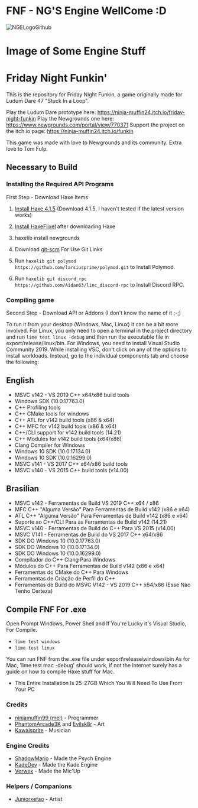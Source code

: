 # FNF - NG'S Engine WellCome :D

![NGELogoGithub](https://user-images.githubusercontent.com/86559005/158241054-6e6e2a7a-48a8-43e2-84d3-b035f38d5819.png)

# Image of Some Engine Stuff

# Friday Night Funkin'
This is the repository for Friday Night Funkin, a game originally made for Ludum Dare 47 "Stuck In a Loop".

Play the Ludum Dare prototype here: https://ninja-muffin24.itch.io/friday-night-funkin
Play the Newgrounds one here: https://www.newgrounds.com/portal/view/770371
Support the project on the itch.io page: https://ninja-muffin24.itch.io/funkin

This game was made with love to Newgrounds and its community. Extra love to Tom Fulp.

## Necessary to Build

### Installing the Required API Programs

First Step - Download Haxe Items
1. [Install Haxe 4.1.5](https://haxe.org/download/version/4.1.5/) (Download 4.1.5, I haven't tested if the latest version works)
2. [Install HaxeFlixel](https://haxeflixel.com/documentation/install-haxeflixel/) after downloading Haxe
3. haxelib install newgrounds

1. Download [git-scm](https://git-scm.com/downloads) For Use Git Links
2. Run `haxelib git polymod https://github.com/larsiusprime/polymod.git` to Install Polymod.
3. Run `haxelib git discord_rpc https://github.com/Aidan63/linc_discord-rpc` to Install Discord RPC.

### Compiling game

Second Step - Download API or Addons (I don't know the name of it ;-;)

To run it from your desktop (Windows, Mac, Linux) it can be a bit more involved. For Linux, you only need to open a terminal in the project directory and run `lime test linux -debug` and then run the executable file in export/release/linux/bin. For Windows, you need to install Visual Studio Community 2019. While installing VSC, don't click on any of the options to install workloads. Instead, go to the individual components tab and choose the following:

## English
* MSVC v142 - VS 2019 C++ x64/x86 build tools
* Windows SDK (10.0.17763.0)
* C++ Profiling tools
* C++ CMake tools for windows
* C++ ATL for v142 build tools (x86 & x64)
* C++ MFC for v142 build tools (x86 & x64)
* C++/CLI support for v142 build tools (14.21)
* C++ Modules for v142 build tools (x64/x86)
* Clang Compiler for Windows
* Windows 10 SDK (10.0.17134.0)
* Windows 10 SDK (10.0.16299.0)
* MSVC v141 - VS 2017 C++ x64/x86 build tools
* MSVC v140 - VS 2015 C++ build tools (v14.00)

## Brasilian
* MSVC v142 - Ferramentas de Build VS 2019 C++ x64 / x86
* MFC C++ "Alguma Versão" Para Ferramentas de Build v142 (x86 e x64)
* ATL C++ "Alguma Versão" Para Ferramentas de Build v142 (x86 e x64)
* Suporte ao C++/CLI Para as Ferramentas de Build v142 (14.21)
* MSVC v140 - Ferramentas de Build do C++ Para VS 2015 (v14.00)
* MSVC V141 - Ferramentas de Build do VS 2017 C++ x64/x86
* SDK DO Windows 10 (10.0.17763.0)
* SDK DO Windows 10 (10.0.17134.0)
* SDK DO Windows 10 (10.0.16299.0)
* Compilador do C++ Clang Para Windows
* Módulos do C++ Para Ferramentas de Build v142 (x86 e x64)
* Ferramentas do CMake do C++ Para Windows
* Ferramentas de Criação de Perfil do C++
* Ferramentas de Build do MSVC V142 - VS 2019 C++ x64/x86 (Esse Não Tenho Certeza)


## Compile FNF For .exe
Open Prompt Windows, Power Shell and If You're Lucky it's Visual Studio, For Compile.
* `lime test windows`
* `lime test linux`

You can run FNF from the .exe file under export\release\windows\bin
As for Mac, 'lime test mac -debug' should work, if not the internet surely has a guide on how to compile Haxe stuff for Mac.

* This Entire Installation Is 25-27GB Which You Will Need To Use From Your PC

### Credits
- [ninjamuffin99 (me!)](https://twitter.com/ninja_muffin99) - Programmer
- [PhantomArcade3K](https://twitter.com/phantomarcade3k) and [Evilsk8r](https://twitter.com/evilsk8r) - Art
- [Kawaisprite](https://twitter.com/kawaisprite) - Musician

### Engine Credits
- [ShadowMario](https://github.com/ShadowMario) - Made the Psych Engine
- [KadeDev](https://github.com/KadeDev) - Made the Kade Engine
- [Verwex](https://github.com/Verwex) - Made the Mic'Up

### Helpers / Companions
- [Juniorxefao](https://github.com/Juniorxefao) - Artist
